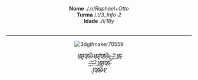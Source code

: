 <article>
  <p align="center">
    <b>Nome</b> ./.n/<i>Raphael+Otto</i> <br>
    <b>Turma</b> /.t/<i>3_Info-2</i> <br>
    <b>Idade</b> ./i/<i>18y</i> <br>
    <br>
  </p>
<hr>
 <div align="center">
   
  ![3dgifmaker70559](https://user-images.githubusercontent.com/101464708/183543934-44ea38f9-9f08-4c75-b7e5-bc507f318e33.gif)
  
 </div>
   
  <p align="center">
   <i>1̸̘̇0̶̛̝1̸͇͗0̸̙͂0̶͕̿0̵1̸̘̇0̶̛̝1̸͇͗0̸̙͂0̶͕̿0̵-̷͖̀-̶͚̾-̸͒͜1̸̘̇0̶̛̝</i> <br>
   <i>-̵͙̓-̶̫͂-̴̄ͅ-̵͎̅-̸͒͜1̸̘̇0̶̛̝1̸͇͗0̸̙͂0̶͕̿</i> <br>
   <i> 1̸͇͗0̸̙͂0̶͕̿0̵1̸̘̇</i> 
  </p>
</article>
  
